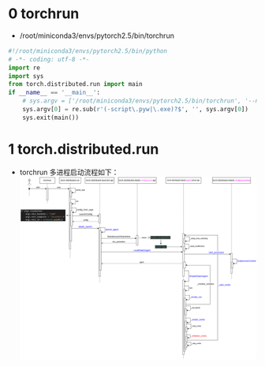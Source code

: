 # 0 torchrun
- /root/miniconda3/envs/pytorch2.5/bin/torchrun

```python
#!/root/miniconda3/envs/pytorch2.5/bin/python
# -*- coding: utf-8 -*-
import re
import sys
from torch.distributed.run import main
if __name__ == '__main__':
    # sys.argv = ['/root/miniconda3/envs/pytorch2.5/bin/torchrun', '--nproc_per_node=2', '--rdzv_backend', 'c10d', '--rdzv_endpoint=localhost:0', '--local-ranks-filter', '0', '--role', 'rank', '--tee', '3', 'train.py', '--job.config_file', './train_configs/llama2_7b.toml']
    sys.argv[0] = re.sub(r'(-script\.pyw|\.exe)?$', '', sys.argv[0])
    sys.exit(main())
```

# 1 torch.distributed.run
- torchrun 多进程启动流程如下：<br>
![torchrun](images/torchrun.png)

